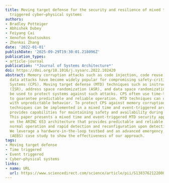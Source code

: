 ```yaml
---
title: Moving target defense for the security and resilience of mixed time and event
  triggered cyber–physical systems
authors:
- Bradley Potteiger
- Abhishek Dubey
- Feiyang Cai
- Xenofon Koutsoukos
- Zhenkai Zhang
date: '2022-01-01'
publishDate: '2025-09-29T19:30:01.218096Z'
publication_types:
- article-journal
publication: '*Journal of Systems Architecture*'
doi: https://doi.org/10.1016/j.sysarc.2022.102420
abstract: Memory corruption attacks such as code injection, code reuse, and non-control
  data attacks have become widely popular for compromising safety-critical Cyber–Physical
  Systems (CPS). Moving target defense (MTD) techniques such as instruction set randomization
  (ISR), address space randomization (ASR), and data space randomization (DSR) can
  be used to protect systems against such attacks. CPS often use time-triggered architectures
  to guarantee predictable and reliable operation. MTD techniques can cause time delays
  with unpredictable behavior. To protect CPS against memory corruption attacks, MTD
  techniques can be implemented in a mixed time and event-triggered architecture that
  provides capabilities for maintaining safety and availability during an attack.
  This paper presents a mixed time and event-triggered MTD security approach based
  on the ARINC 653 architecture that provides predictable and reliable operation during
  normal operation and rapid detection and reconfiguration upon detection of attacks.
  We leverage a hardware-in-the-loop testbed and an advanced emergency braking system
  (AEBS) case study to show the effectiveness of our approach.
tags:
- Moving target defense
- Time triggered
- Event triggered
- Cyber–physical systems
links:
- name: URL
  url: https://www.sciencedirect.com/science/article/pii/S1383762122000212
---
```

